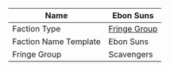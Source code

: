 | Name                  | Ebon Suns                                                                 |
| --------------------- | ------------------------------------------------------------------------- |
| Faction Type          | [Fringe Group](datasworn:oracle_rollable:starforged/faction/fringe_group) |
| Faction Name Template | Ebon Suns                                                                 |
| Fringe Group          | Scavengers                                                                |
